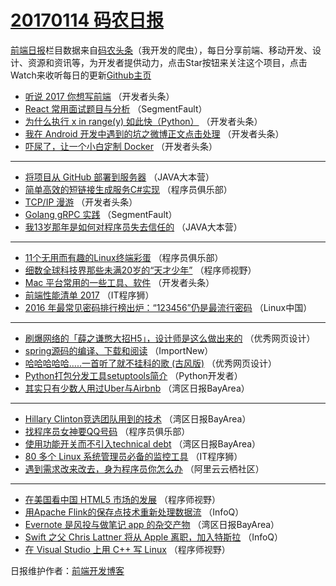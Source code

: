 # [20170114 码农日报](2017/01/14.md)

[前端日报](http://caibaojian.com/c/news)栏目数据来自[码农头条](http://hao.caibaojian.com/)（我开发的爬虫），每日分享前端、移动开发、设计、资源和资讯等，为开发者提供动力，点击Star按钮来关注这个项目，点击Watch来收听每日的更新[Github主页](https://github.com/kujian/frontendDaily)
* [听说 2017 你想写前端](http://hao.caibaojian.com/21520.html) （开发者头条）
* [React 常用面试题目与分析](http://hao.caibaojian.com/21526.html) （SegmentFault）
* [为什么执行 x in range(y) 如此快（Python）](http://hao.caibaojian.com/21522.html) （开发者头条）
* [我在 Android 开发中遇到的坑之微博正文点击处理](http://hao.caibaojian.com/21517.html) （开发者头条）
* [吓尿了，让一个小白定制 Docker](http://hao.caibaojian.com/21523.html) （开发者头条）

***
* [将项目从 GitHub 部署到服务器](http://hao.caibaojian.com/21512.html) （JAVA大本营）
* [简单高效的短链接生成服务C#实现](http://hao.caibaojian.com/21515.html) （程序员俱乐部）
* [TCP/IP 漫游](http://hao.caibaojian.com/21519.html) （开发者头条）
* [Golang gRPC 实践](http://hao.caibaojian.com/21525.html) （SegmentFault）
* [我13岁那年是如何对程序员失去信任的](http://hao.caibaojian.com/21513.html) （JAVA大本营）

***
* [11个无用而有趣的Linux终端彩蛋](http://hao.caibaojian.com/21516.html) （程序员俱乐部）
* [细数全球科技界那些未满20岁的“天才少年”](http://hao.caibaojian.com/21528.html) （程序师视野）
* [Mac 平台常用的一些工具、软件](http://hao.caibaojian.com/21518.html) （开发者头条）
* [前端性能清单 2017](http://hao.caibaojian.com/21536.html) （IT程序狮）
* [2016 年最常见密码排行榜出炉：“123456”仍是最流行密码](http://hao.caibaojian.com/21498.html) （Linux中国）

***
* [刷爆网络的「薛之谦憋大招H5」，设计师是这么做出来的](http://hao.caibaojian.com/21541.html) （优秀网页设计）
* [spring源码的编译、下载和阅读](http://hao.caibaojian.com/21487.html) （ImportNew）
* [哈哈哈哈哈&#8230;..一首听了就不挂科的歌 (古风版)](http://hao.caibaojian.com/21539.html) （优秀网页设计）
* [Python打包分发工具setuptools简介](http://hao.caibaojian.com/21499.html) （Python开发者）
* [其实只有少数人用过Uber与Airbnb](http://hao.caibaojian.com/21490.html) （湾区日报BayArea）

***
* [Hillary Clinton竞选团队用到的技术](http://hao.caibaojian.com/21491.html) （湾区日报BayArea）
* [找程序员女神要QQ号码](http://hao.caibaojian.com/21514.html) （程序员俱乐部）
* [使用功能开关而不引入technical debt](http://hao.caibaojian.com/21493.html) （湾区日报BayArea）
* [80 多个 Linux 系统管理员必备的监控工具](http://hao.caibaojian.com/21537.html) （IT程序狮）
* [遇到需求改来改去，身为程序员你怎么办](http://hao.caibaojian.com/21572.html) （阿里云云栖社区）

***
* [在美国看中国 HTML5 市场的发展](http://hao.caibaojian.com/21527.html) （程序师视野）
* [用Apache Flink的保存点技术重新处理数据流](http://hao.caibaojian.com/21485.html) （InfoQ）
* [Evernote 是风投与做笔记 app 的杂交产物](http://hao.caibaojian.com/21496.html) （湾区日报BayArea）
* [Swift 之父 Chris Lattner 将从 Apple 离职，加入特斯拉](http://hao.caibaojian.com/21486.html) （InfoQ）
* [在 Visual Studio 上用 C++ 写 Linux](http://hao.caibaojian.com/21529.html) （程序师视野）

日报维护作者：[前端开发博客](http://caibaojian.com/) 